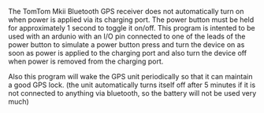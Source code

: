 The TomTom Mkii Bluetooth GPS receiver does not automatically turn on when power is applied via its charging port. The power button must be held for approximately 1 second to toggle it on/off. This program is intented to be used with an ardunio with an I/O pin connected to one of the leads of the power button to simulate a power button press and turn the device on as soon as power is applied to the charging port and also turn the device off when power is removed from the charging port.

Also this program will wake the GPS unit periodically so that it can maintain a good GPS lock. (the unit automatically turns itself off after 5 minutes if it is not connected to anything via bluetooth, so the battery will not be used very much) 
